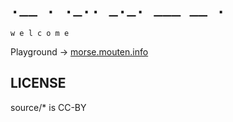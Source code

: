 # `.__ . ._.. _._. ___ __ .`

`w e l c o m e`

Playground -> [morse.mouten.info](http://morse.mouten.info)

## LICENSE

source/* is CC-BY
